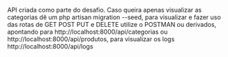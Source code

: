 API criada como parte do desafio. Caso queira apenas visualizar as categorias dê um php artisan migration --seed, para visualizar e fazer uso das rotas de GET POST PUT e DELETE utilize o POSTMAN ou derivados, apontando para http://localhost:8000/api/categorias ou http://localhost:8000/api/produtos, para visualizar os logs http://localhost:8000/api/logs
